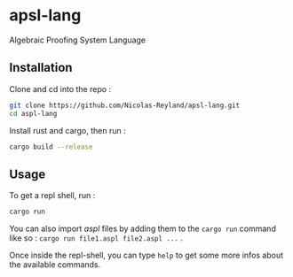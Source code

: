 # apsl-lang
Algebraic Proofing System Language

## Installation

Clone and cd into the repo :
```sh
git clone https://github.com/Nicolas-Reyland/apsl-lang.git
cd aspl-lang
```

Install rust and cargo, then run :
```sh
cargo build --release
```

## Usage
To get a repl shell, run :

```sh
cargo run
```

You can also import *aspl* files by adding them to the `cargo run` command like so : `cargo run file1.aspl file2.aspl ...` .

Once inside the repl-shell, you can type `help` to get some more infos about the available commands.
